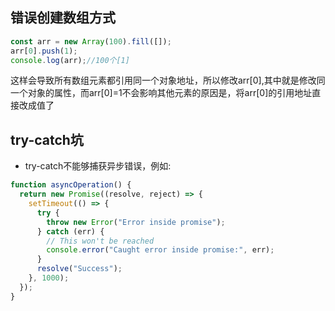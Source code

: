 ## 错误创建数组方式
```javascript
const arr = new Array(100).fill([]);
arr[0].push(1);
console.log(arr);//100个[1]
```
这样会导致所有数组元素都引用同一个对象地址，所以修改arr[0],其中就是修改同一个对象的属性，而arr[0]=1不会影响其他元素的原因是，将arr[0]的引用地址直接改成值了

## try-catch坑
- try-catch不能够捕获异步错误，例如:
```javascript
function asyncOperation() {
  return new Promise((resolve, reject) => {
    setTimeout(() => {
      try {
        throw new Error("Error inside promise");
      } catch (err) {
        // This won't be reached
        console.error("Caught error inside promise:", err); 
      }
      resolve("Success");
    }, 1000);
  });
}
```

